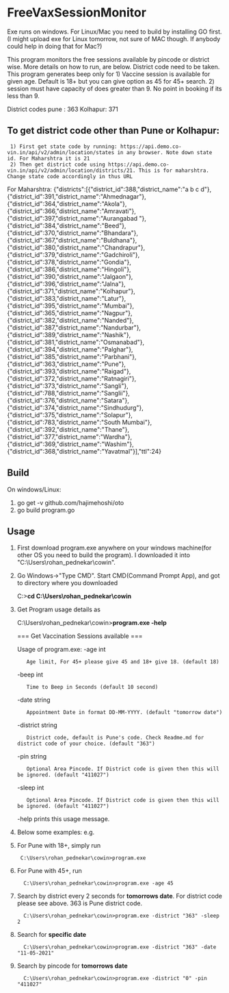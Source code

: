 # FreeVaxSessionMonitor
Exe runs on windows. For Linux/Mac you need to build by installing GO first.(I might upload exe for Linux tomorrow, not sure of MAC though. If anybody could help in doing that for Mac?) 

This program monitors the free sessions available by pincode or district wise. More details on how to run, are below. District code need to be taken. This program generates beep only for
         1) Vaccine session is available for given age. Default is 18+ but you can give option as 45 for 45+ search.
         2) session must have capacity of does greater than 9. No point in booking if its less than 9.

District codes
pune : 363
Kolhapur: 371

## To get district code other than Pune or Kolhapur:
     1) First get state code by running: https://api.demo.co-vin.in/api/v2/admin/location/states in any browser. Note down state id. For Maharshtra it is 21
     2) Then get district code using https://api.demo.co-vin.in/api/v2/admin/location/districts/21. This is for maharshtra. Change state code accordingly in thus URL

For Maharshtra:
{"districts":[{"district_id":388,"district_name":"a b c d"},{"district_id":391,"district_name":"Ahmednagar"},{"district_id":364,"district_name":"Akola"},{"district_id":366,"district_name":"Amravati"},{"district_id":397,"district_name":"Aurangabad "},{"district_id":384,"district_name":"Beed"},{"district_id":370,"district_name":"Bhandara"},{"district_id":367,"district_name":"Buldhana"},{"district_id":380,"district_name":"Chandrapur"},{"district_id":379,"district_name":"Gadchiroli"},{"district_id":378,"district_name":"Gondia"},{"district_id":386,"district_name":"Hingoli"},{"district_id":390,"district_name":"Jalgaon"},{"district_id":396,"district_name":"Jalna"},{"district_id":371,"district_name":"Kolhapur"},{"district_id":383,"district_name":"Latur"},{"district_id":395,"district_name":"Mumbai"},{"district_id":365,"district_name":"Nagpur"},{"district_id":382,"district_name":"Nanded"},{"district_id":387,"district_name":"Nandurbar"},{"district_id":389,"district_name":"Nashik"},{"district_id":381,"district_name":"Osmanabad"},{"district_id":394,"district_name":"Palghar"},{"district_id":385,"district_name":"Parbhani"},{"district_id":363,"district_name":"Pune"},{"district_id":393,"district_name":"Raigad"},{"district_id":372,"district_name":"Ratnagiri"},{"district_id":373,"district_name":"Sangli"},{"district_id":788,"district_name":"Sanglii"},{"district_id":376,"district_name":"Satara"},{"district_id":374,"district_name":"Sindhudurg"},{"district_id":375,"district_name":"Solapur"},{"district_id":783,"district_name":"South Mumbai"},{"district_id":392,"district_name":"Thane"},{"district_id":377,"district_name":"Wardha"},{"district_id":369,"district_name":"Washim"},{"district_id":368,"district_name":"Yavatmal"}],"ttl":24}


## Build
On windows/Linux:
1) go get -v github.com/hajimehoshi/oto
2) go build program.go

## Usage
1) First download program.exe anywhere on your windows machine(for other OS you need to build the program). I downloaded it into "C:\Users\rohan_pednekar\cowin".
2) Go Windows->"Type CMD". Start CMD(Command Prompt App), and got to directory where you downloaded

     C:>**cd C:\Users\rohan_pednekar\cowin**
3) Get Program usage details as

     C:\Users\rohan_pednekar\cowin>**program.exe -help**
     
     === Get Vaccination Sessions available ===
     
     Usage of program.exe:
     -age int
     
          Age limit, For 45+ please give 45 and 18+ give 18. (default 18)
        
     -beep int
     
          Time to Beep in Seconds (default 10 second)
          
     -date string
     
          Appointment Date in format DD-MM-YYYY. (default "tomorrow date")
          
     -district string
     
          District code, default is Pune's code. Check Readme.md for district code of your choice. (default "363")
          
     -pin string
     
          Optional Area Pincode. If District code is given then this will be ignored. (default "411027")
          
     -sleep int
     
          Optional Area Pincode. If District code is given then this will be ignored. (default "411027")
          

    -help prints this usage message.
4) Below some examples:
e.g. 
         
1) For Pune with 18+, simply run


        C:\Users\rohan_pednekar\cowin>program.exe
          
          
2) For Pune with 45+, run
     

         C:\Users\rohan_pednekar\cowin>program.exe -age 45
         
          
3) Search by district every 2 seconds for **tomorrows date**. For district code please see above. 363 is Pune district code.
     
 
         C:\Users\rohan_pednekar\cowin>program.exe -district "363" -sleep 2
          
  
4) Search for **specific date**
     

         C:\Users\rohan_pednekar\cowin>program.exe -district "363" -date "11-05-2021"
          
  
5) Search by pincode for **tomorrows date**
     

         C:\Users\rohan_pednekar\cowin>program.exe -district "0" -pin "411027"
   
  
  
  


